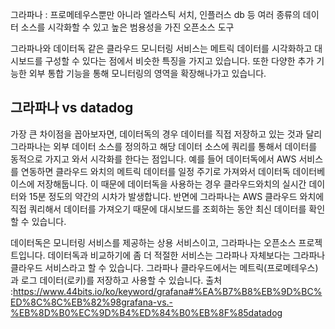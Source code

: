 그라파나 : 프로메테우스뿐만 아니라 엘라스틱 서치, 인플러스 db 등 여러 종류의 데이터 소스를 시각화할 수 있고 높은 범용성을 가진 오픈소스 도구

그라파나와 데이터독 같은 클라우드 모니터링 서비스는 메트릭 데이터를 시각화하고 대시보드를 구성할 수 있다는 점에서 비슷한 특징을 가지고 있습니다. 또한 다양한 추가 기능한 외부 통합 기능을 통해 모니터링의 영역을 확장해나가고 있습니다.

## 그라파나 vs datadog

가장 큰 차이점을 꼽아보자면, 데이터독의 경우 데이터를 직접 저장하고 있는 것과 달리 그라파나는 외부 데이터 소스를 정의하고 해당 데이터 소스에 쿼리를 통해서 데이터를 동적으로 가지고 와서 시각화를 한다는 점입니다. 예를 들어 데이터독에서 AWS 서비스를 연동하면 클라우드 와치의 메트릭 데이터를 일정 주기로 가져와서 데이터독 데이터베이스에 저장해둡니다. 이 때문에 데이터독을 사용하는 경우 클라우드와치의 실시간 데이터와 15분 정도의 약간의 시차가 발생합니다. 반면에 그라파나는 AWS 클라우드 와치에 직접 쿼리해서 데이터를 가져오기 때문에 대시보드를 조회하는 동안 최신 데이터를 확인할 수 있습니다.

데이터독은 모니터링 서비스를 제공하는 상용 서비스이고, 그라파나는 오픈소스 프로젝트입니다. 데이터독과 비교하기에 좀 더 적절한 서비스는 그라파나 자체보다는 그라파나 클라우드 서비스라고 할 수 있습니다. 그라파나 클라우드에서는 메트릭(프로메테우스)과 로그 데이터(로키)를 저장하고 사용할 수 있습니다.
출처 :https://www.44bits.io/ko/keyword/grafana#%EA%B7%B8%EB%9D%BC%ED%8C%8C%EB%82%98grafana-vs.-%EB%8D%B0%EC%9D%B4%ED%84%B0%EB%8F%85datadog
